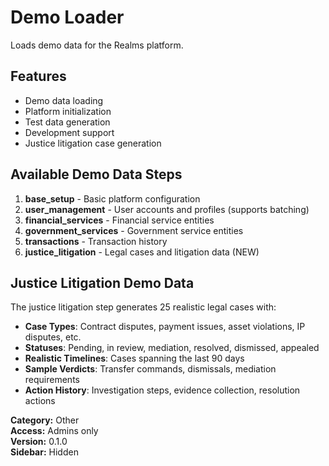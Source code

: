 # Demo Loader

Loads demo data for the Realms platform.

## Features
- Demo data loading
- Platform initialization
- Test data generation
- Development support
- Justice litigation case generation

## Available Demo Data Steps

1. **base_setup** - Basic platform configuration
2. **user_management** - User accounts and profiles (supports batching)
3. **financial_services** - Financial service entities
4. **government_services** - Government service entities
5. **transactions** - Transaction history
6. **justice_litigation** - Legal cases and litigation data (NEW)

## Justice Litigation Demo Data

The justice litigation step generates 25 realistic legal cases with:
- **Case Types**: Contract disputes, payment issues, asset violations, IP disputes, etc.
- **Statuses**: Pending, in review, mediation, resolved, dismissed, appealed
- **Realistic Timelines**: Cases spanning the last 90 days
- **Sample Verdicts**: Transfer commands, dismissals, mediation requirements
- **Action History**: Investigation steps, evidence collection, resolution actions

**Category:** Other  
**Access:** Admins only  
**Version:** 0.1.0  
**Sidebar:** Hidden
